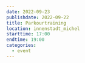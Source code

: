 ```yaml
---
date: 2022-09-23
publishdate: 2022-09-22
title: Parkourtraining
location: innenstadt_michel
starttime: 17:00
endtime: 19:00
categories:
  - event
---
```


